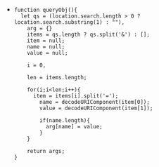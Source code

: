 - ```
  function queryObj(){
  	let qs = (location.search.length > 0 ? location.search.substring(1) : ""),
      arg = {}
      items = qs.length ? qs.split('&') : [];
      item = null;
      name = null;
      value = null;
      
      i = 0,
      
      len = items.length;
      
      for(i;i<len;i++){
      	item = items[i].split('=');
          name = decodeURIComponent(item[0]);
          value = decodeURIComponent(item[1]);
          
          if(name.length){
          	arg[name] = value;
          }
      }
      
      return args;
  }
  
  
  ```